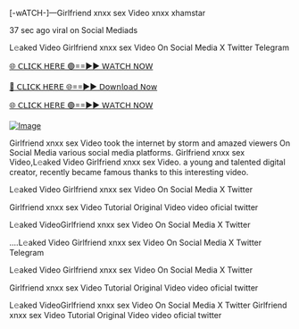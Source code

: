 [-wATCH-]—Girlfriend  xnxx sex Video xnxx xhamstar


37 sec ago viral on Social Mediads

L𝚎aked Video Girlfriend  xnxx sex Video On Social Media X Twitter Telegram

[🌐 𝖢𝖫𝖨𝖢𝖪 𝖧𝖤𝖱𝖤 🟢==►► 𝖶𝖠𝖳𝖢𝖧 𝖭𝖮𝖶](https://3-tanei-pinik.blogspot.com/2025/02/viral-video.html)

[🔴 𝖢𝖫𝖨𝖢𝖪 𝖧𝖤𝖱𝖤 🌐==►► 𝖣𝗈𝗐𝗇𝗅𝗈𝖺𝖽 𝖭𝗈𝗐](https://3-tanei-pinik.blogspot.com/2025/02/viral-video.html)

[🌐 𝖢𝖫𝖨𝖢𝖪 𝖧𝖤𝖱𝖤 🟢==►► 𝖶𝖠𝖳𝖢𝖧 𝖭𝖮𝖶](https://3-tanei-pinik.blogspot.com/2025/02/viral-video.html)

[![Image](https://github.com/user-attachments/assets/ff3b7bd4-415c-4ca3-a6c8-b1f096193c29)](https://3-tanei-pinik.blogspot.com/2025/02/viral-video.html)

Girlfriend  xnxx sex Video took the internet by storm and amazed viewers On Social Media various social media platforms. Girlfriend  xnxx sex Video,L𝚎aked Video Girlfriend  xnxx sex Video. a young and talented digital creator, recently became famous thanks to this interesting video.

L𝚎aked Video Girlfriend  xnxx sex Video On Social Media X Twitter

Girlfriend  xnxx sex Video Tutorial Original Video video oficial twitter

L𝚎aked VideoGirlfriend  xnxx sex Video On Social Media X Twitter

....L𝚎aked Video Girlfriend  xnxx sex Video On Social Media X Twitter Telegram

L𝚎aked Video Girlfriend  xnxx sex Video On Social Media X Twitter

Girlfriend  xnxx sex Video Tutorial Original Video video oficial twitter

L𝚎aked VideoGirlfriend  xnxx sex Video On Social Media X Twitter
Girlfriend  xnxx sex Video Tutorial Original Video video oficial twitter
